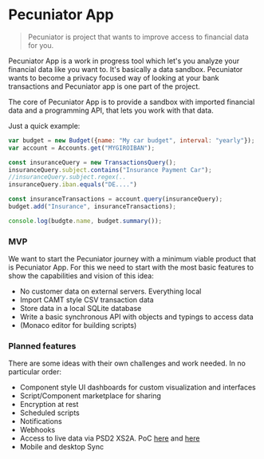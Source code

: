 # Pecuniator App

> Pecuniator is project that wants to improve access to financial data for you.

Pecuniator App is a work in progress tool which let's you analyze your financial data like you want to. It's basically a data sandbox. Pecuniator wants to become a privacy focused way of looking at your bank transactions and Pecuniator app is one part of the project.

The core of Pecuniator App is to provide a sandbox with imported financial data and a programming API, that lets you work with that data.

Just a quick example:

```javascript
var budget = new Budget({name: "My car budget", interval: "yearly"});
var account = Accounts.get("MYGIROIBAN");

const insuranceQuery = new TransactionsQuery();
insuranceQuery.subject.contains("Insurance Payment Car");
//insuranceQuery.subject.regex(..
insuranceQuery.iban.equals("DE....")

const insuranceTransactions = account.query(insuranceQuery);
budget.add("Insurance", insuranceTransactions);

console.log(budgte.name, budget.summary());
```

### MVP

We want to start the Pecuniator journey with a minimum viable product that is Pecuniator App. For this we need to start with the most basic features to show the capabilities and vision of this idea:

* No customer data on external servers. Everything local
* Import CAMT style CSV transaction data
* Store data in a local SQLite database
* Write a basic synchronous API with objects and typings to access data
* (Monaco editor for building scripts)

### Planned features

There are some ideas with their own challenges and work needed. In no particular order:

* Component style UI dashboards for custom visualization and interfaces
* Script/Component marketplace for sharing
* Encryption at rest
* Scheduled scripts
* Notifications
* Webhooks
* Access to live data via PSD2 XS2A. PoC [here](https://github.com/Merzlabs/pycuniator) and [here](https://github.com/Merzlabs/pecuniatordotgo)
* Mobile and desktop Sync
